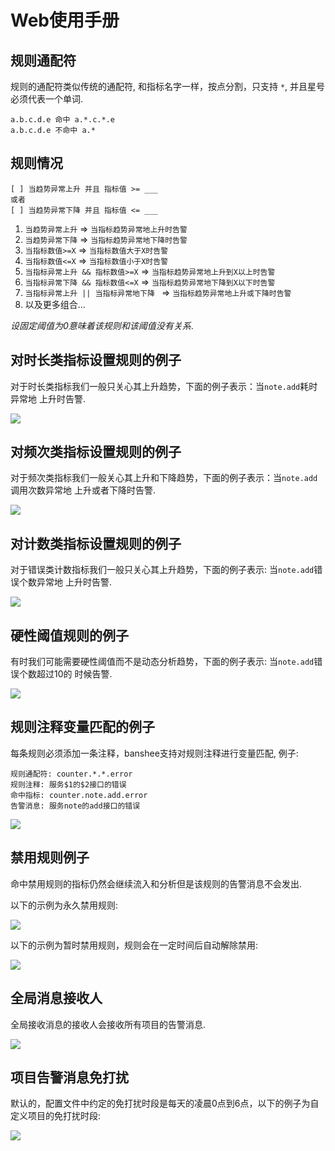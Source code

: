Web使用手册
===========

规则通配符
----------

规则的通配符类似传统的通配符, 和指标名字一样，按点分割，只支持 `*`, 并且星号必须代表一个单词.

```
a.b.c.d.e 命中 a.*.c.*.e
a.b.c.d.e 不命中 a.*
```

规则情况
--------

```
[ ] 当趋势异常上升 并且 指标值 >= ___
或者
[ ] 当趋势异常下降 并且 指标值 <= ___
```

1. `当趋势异常上升` => `当指标趋势异常地上升时告警`
2. `当趋势异常下降` => `当指标趋势异常地下降时告警`
3. `当指标数值>=X` => `当指标数值大于X时告警`
4. `当指标数值<=X` => `当指标数值小于X时告警`
5. `当指标异常上升 && 指标数值>=X` => `当指标趋势异常地上升到X以上时告警`
6. `当指标异常下降 && 指标数值<=X` => `当指标趋势异常地下降到X以下时告警`
7. `当指标异常上升 || 当指标异常地下降 ` => `当指标趋势异常地上升或下降时告警`
9. 以及更多组合...

*设固定阈值为0意味着该规则和该阈值没有关系*.

对时长类指标设置规则的例子
--------------------------

对于时长类指标我们一般只关心其上升趋势，下面的例子表示：当`note.add`耗时异常地
上升时告警.

![](snap/web-manual-51.png)

对频次类指标设置规则的例子
--------------------------

对于频次类指标我们一般关心其上升和下降趋势，下面的例子表示：当`note.add`调用次数异常地
上升或者下降时告警.

![](snap/web-manual-52.png)

对计数类指标设置规则的例子
--------------------------

对于错误类计数指标我们一般只关心其上升趋势，下面的例子表示: 当`note.add`错误个数异常地
上升时告警.

![](snap/web-manual-53.png)

硬性阈值规则的例子
------------------

有时我们可能需要硬性阈值而不是动态分析趋势，下面的例子表示: 当`note.add`错误个数超过10的
时候告警.

![](snap/web-manual-54.png)

规则注释变量匹配的例子
----------------------

每条规则必须添加一条注释，banshee支持对规则注释进行变量匹配, 例子:

```
规则通配符: counter.*.*.error
规则注释: 服务$1的$2接口的错误
命中指标: counter.note.add.error
告警消息: 服务note的add接口的错误
```

![](snap/web-manual-55.png)

禁用规则例子
------------

命中禁用规则的指标仍然会继续流入和分析但是该规则的告警消息不会发出.

以下的示例为永久禁用规则:

![](snap/web-manual-56.png)

以下的示例为暂时禁用规则，规则会在一定时间后自动解除禁用:

![](snap/web-manual-57.png)

全局消息接收人
--------------

全局接收消息的接收人会接收所有项目的告警消息.

![](snap/web-manual-58.png)

项目告警消息免打扰
------------------

默认的，配置文件中约定的免打扰时段是每天的凌晨0点到6点，以下的例子为自定义项目的免打扰时段:

![](snap/web-manual-59.png)
